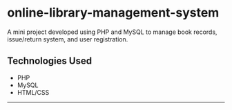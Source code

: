 # online-library-management-system
A mini project developed using PHP and MySQL to manage book records, issue/return system, and user registration.

## Technologies Used
- PHP
- MySQL
- HTML/CSS

---
